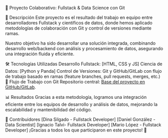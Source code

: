 🚀 Proyecto Colaborativo: Fullstack & Data Science con Git

📌 Descripción
Este proyecto es el resultado del trabajo en equipo entre desarrolladores Fullstack y científicos de datos, donde hemos aplicado metodologías de colaboración con Git y control de versiones mediante ramas.

Nuestro objetivo ha sido desarrollar una solución integrada, combinando desarrollo web/backend con análisis y procesamiento de datos, asegurando una integración fluida y eficiente.

🛠️ Tecnologías Utilizadas
Desarrollo Fullstack: [HTML, CSS y JS]
Ciencia de Datos: [Python y Panda]
Control de Versiones: Git y GitHub/GitLab con flujo de trabajo basado en ramas (feature branches, pull requests, merges, etc.)
🔄 Flujo de Trabajo con Git
Repositorio central: [Base del proyecto en GitHub/GitLab](https://github.com/mario-olopez/taller-git-FS-DS).

📊 Resultados
Gracias a esta metodología, logramos una integración eficiente entre los equipos de desarrollo y análisis de datos, mejorando la escalabilidad y mantenibilidad del código.

🤝 Contribuidores
[Dina Silgado - Fullstack Developer]
[Daniel González - Data Scientist]
[Ignacio Talvi- Fullstack Developer]
[Mario López - Fullstack Developer]
¡Gracias a todos los que participaron en este proyecto! 🚀